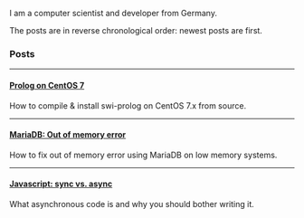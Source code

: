 I am a computer scientist and developer from Germany.

The posts are in reverse chronological order: newest posts are first.

### Posts

---

#### [Prolog on CentOS 7](https://github.com/ocjojo/blog/blob/master/source/2017/prolog-on-centos7.md)

How to compile & install swi-prolog on CentOS 7.x from source.


---

#### [MariaDB: Out of memory error](https://github.com/ocjojo/blog/blob/master/source/2017/MariaDB-Out-of-memory.md)

How to fix out of memory error using MariaDB on low memory systems.

---

#### [Javascript: sync vs. async](https://github.com/ocjojo/blog/blob/master/source/2017/javascript-sync-vs-async.md)

What asynchronous code is and why you should bother writing it.

